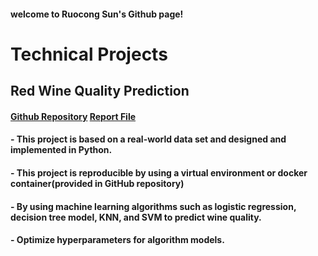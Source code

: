 #### welcome to Ruocong Sun's Github page!
# Technical Projects 
## Red Wine Quality Prediction
#### [Github Repository](https://github.com/UBC-MDS/Red-Wine-Quality-Prediction) [Report File]()
#### - This project is based on a real-world data set and designed and implemented in Python. 
#### - This project is reproducible by using a virtual environment or docker container(provided in GitHub repository)  
#### - By using machine learning algorithms such as logistic regression, decision tree model, KNN, and SVM to predict wine quality.
#### - Optimize hyperparameters for algorithm models.
